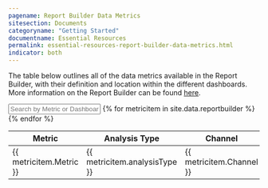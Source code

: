 ```yaml
---
pagename: Report Builder Data Metrics
sitesection: Documents
categoryname: "Getting Started"
documentname: Essential Resources
permalink: essential-resources-report-builder-data-metrics.html
indicator: both
---
```


The table below outlines all of the data metrics available in the Report Builder, with their definition and location within the different dashboards. More information on the Report Builder can be found [here](https://liveengage.liveperson.net/a/new/?connectionOpenArticle=report-builder).

<div id="metrics">
<input id="metricsSearch" placeholder="Search by Metric or Dashboard" />
<table class="metricstable" id="datametricstable">
  <thead>
    <th>Metric</th>
    <th class="analysis">Analysis Type</th>
    <th class="channel">Channel</th>
    <th class="description">Description</th>
    <th class="dashboard">Dashboard</th>
    <th class="filtered">Filtered By</th>
    <th class="formula">Formula (Optional)</th>
  </thead>
  <tbody class="list">
  {% for metricitem in site.data.reportbuilder %}
    <tr>
      <td class="metric">{{ metricitem.Metric }}</td>
      <td class="analysis">{{ metricitem.analysisType }}</td>
      <td class="channel">{{ metricitem.Channel }}</td>
      <td class="description">{{ metricitem.Description }}</td>
      <td class="dashboard">{{ metricitem.Dashboard }}</td>
      <td class="filtered">{{ metricitem.filteredBy }}</td>
      <td class="formula">{{ metricitem.formulaOptional }}</td>
    </tr>
  {% endfor %}
</tbody>
</table>
</div>
